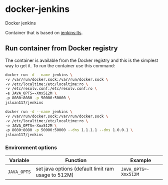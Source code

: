 # docker-jenkins

Docker jenkins

Container that is based on [jenkins:lts](https://hub.docker.com/r/jenkins/jenkins).

## Run container from Docker registry

The container is available from the Docker registry and this is the simplest way to get it.
To run the container use this command:

```bash
docker run -d --name jenkins \
-v /var/run/docker.sock:/var/run/docker.sock \
-v /etc/localtime:/etc/localtime:ro \
-v /etc/resolv.conf:/etc/resolv.conf:ro \
-e JAVA_OPTS=-Xmx512M \
-p 8080:8080 -p 50000:50000 \
jsloan117/jenkins
```

```bash
docker run -d --name jenkins \
-v /var/run/docker.sock:/var/run/docker.sock \
-v /etc/localtime:/etc/localtime:ro \
-e JAVA_OPTS=-Xmx512M \
-p 8080:8080 -p 50000:50000 --dns 1.1.1.1 --dns 1.0.0.1 \
jsloan117/jenkins
```

### Environment options

| Variable | Function | Example |
|----------|----------|-------|
| `JAVA_OPTS` | set java options (default limit ram usage to 512M)| `JAVA_OPTS=-Xmx512M` |
